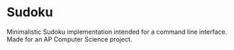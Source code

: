 # Sudoku
Minimalistic Sudoku implementation intended for a command line interface. Made
for an AP Computer Science project.
